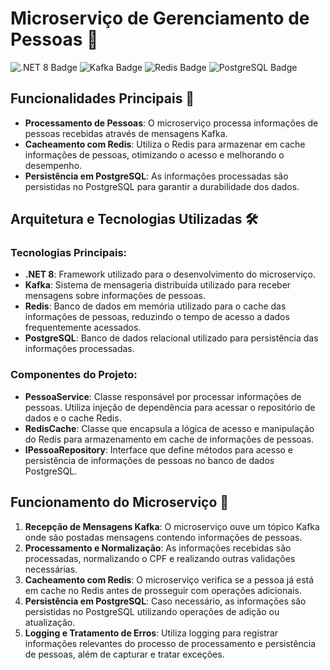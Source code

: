 # Microserviço de Gerenciamento de Pessoas 👤

![.NET 8 Badge](https://img.shields.io/badge/.NET-8-blue?logo=.net)
![Kafka Badge](https://img.shields.io/badge/Kafka-Message%20Broker-red?logo=apache%20kafka)
![Redis Badge](https://img.shields.io/badge/Redis-In--Memory%20Datastore-red?logo=redis)
![PostgreSQL Badge](https://img.shields.io/badge/PostgreSQL-Relational%20Database-blue?logo=postgresql)

## Funcionalidades Principais 🚀

- **Processamento de Pessoas**: O microserviço processa informações de pessoas recebidas através de mensagens Kafka.
- **Cacheamento com Redis**: Utiliza o Redis para armazenar em cache informações de pessoas, otimizando o acesso e melhorando o desempenho.
- **Persistência em PostgreSQL**: As informações processadas são persistidas no PostgreSQL para garantir a durabilidade dos dados.

## Arquitetura e Tecnologias Utilizadas 🛠️

### Tecnologias Principais:

- **.NET 8**: Framework utilizado para o desenvolvimento do microserviço.
- **Kafka**: Sistema de mensageria distribuída utilizado para receber mensagens sobre informações de pessoas.
- **Redis**: Banco de dados em memória utilizado para o cache das informações de pessoas, reduzindo o tempo de acesso a dados frequentemente acessados.
- **PostgreSQL**: Banco de dados relacional utilizado para persistência das informações processadas.

### Componentes do Projeto:

- **PessoaService**: Classe responsável por processar informações de pessoas. Utiliza injeção de dependência para acessar o repositório de dados e o cache Redis.
- **RedisCache**: Classe que encapsula a lógica de acesso e manipulação do Redis para armazenamento em cache de informações de pessoas.
- **IPessoaRepository**: Interface que define métodos para acesso e persistência de informações de pessoas no banco de dados PostgreSQL.

## Funcionamento do Microserviço 🔄

1. **Recepção de Mensagens Kafka**: O microserviço ouve um tópico Kafka onde são postadas mensagens contendo informações de pessoas.
2. **Processamento e Normalização**: As informações recebidas são processadas, normalizando o CPF e realizando outras validações necessárias.
3. **Cacheamento com Redis**: O microserviço verifica se a pessoa já está em cache no Redis antes de prosseguir com operações adicionais.
4. **Persistência em PostgreSQL**: Caso necessário, as informações são persistidas no PostgreSQL utilizando operações de adição ou atualização.
5. **Logging e Tratamento de Erros**: Utiliza logging para registrar informações relevantes do processo de processamento e persistência de pessoas, além de capturar e tratar exceções.
